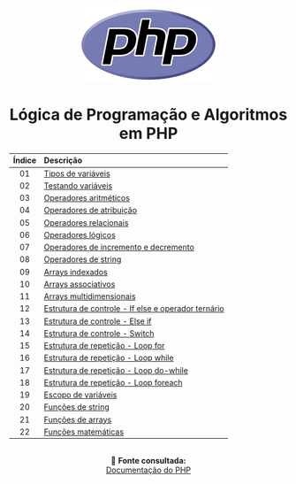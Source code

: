 <div align="center">
	<img src="./assets/php.png">
	<h1>Lógica de Programação e Algoritmos em PHP</h1>

| Índice | Descrição |
| :---:  | :--- |
| 01 | [Tipos de variáveis](https://github.com/michelelozada/Logica-de-Programacao-e-Algoritmos-em-PHP/blob/main/files/01-Tipos-de-variaveis.php) |
| 02 | [Testando variáveis](https://github.com/michelelozada/Logica-de-Programacao-e-Algoritmos-em-PHP/blob/main/files/02-Testando-variaveis.php) |
| 03 | [Operadores aritméticos](https://github.com/michelelozada/Logica-de-Programacao-e-Algoritmos-em-PHP/blob/main/files/03-Operadores-aritmeticos.php) |
| 04 | [Operadores de atribuição](https://github.com/michelelozada/Logica-de-Programacao-e-Algoritmos-em-PHP/blob/main/files/04-Operadores-de-atribuicao.php) |
| 05 | [Operadores relacionais](https://github.com/michelelozada/Logica-de-Programacao-e-Algoritmos-em-PHP/blob/main/files/05-Operadores-relacionais.php) |
| 06 | [Operadores lógicos](https://github.com/michelelozada/Logica-de-Programacao-e-Algoritmos-em-PHP/blob/main/files/06-Operadores-logicos.php) |
| 07 | [Operadores de incremento e decremento](https://github.com/michelelozada/Logica-de-Programacao-e-Algoritmos-em-PHP/blob/main/files/07-Operadores-de-incremento-e-decremento.php) |
| 08 | [Operadores de string](https://github.com/michelelozada/Logica-de-Programacao-e-Algoritmos-em-PHP/blob/main/files/08-Operadores-de-string.php) |
| 09 | [Arrays indexados](https://github.com/michelelozada/Logica-de-Programacao-e-Algoritmos-em-PHP/blob/main/files/09-Arrays-indexados.php) |
| 10 | [Arrays associativos](https://github.com/michelelozada/Logica-de-Programacao-e-Algoritmos-em-PHP/blob/main/files/10-Arrays-associativos.php) |
| 11 | [Arrays multidimensionais](https://github.com/michelelozada/Logica-de-Programacao-e-Algoritmos-em-PHP/blob/main/files/11-Arrays-multidimensionais.php) |
| 12 | [Estrutura de controle - If else e operador ternário](https://github.com/michelelozada/Logica-de-Programacao-e-Algoritmos-em-PHP/blob/main/files/12-If-else-e-operador-ternario.php) |
| 13 | [Estrutura de controle - Else if](https://github.com/michelelozada/Logica-de-Programacao-e-Algoritmos-em-PHP/blob/main/files/13-Elseif.php) |
| 14 | [Estrutura de controle - Switch](https://github.com/michelelozada/Logica-de-Programacao-e-Algoritmos-em-PHP/blob/main/files/14-Switch.php) |
| 15 | [Estrutura de repetição - Loop for](https://github.com/michelelozada/Logica-de-Programacao-e-Algoritmos-em-PHP/blob/main/files/15-Loop-for.php) |
| 16 | [Estrutura de repetição - Loop while](https://github.com/michelelozada/Logica-de-Programacao-e-Algoritmos-em-PHP/blob/main/files/16-Loop-while.php) |
| 17 | [Estrutura de repetição - Loop do-while](https://github.com/michelelozada/Logica-de-Programacao-e-Algoritmos-em-PHP/blob/main/files/17-Loop-do-while.php) |
| 18 | [Estrutura de repetição - Loop foreach](https://github.com/michelelozada/Logica-de-Programacao-e-Algoritmos-em-PHP/blob/main/files/18-Loop-foreach.php) |
| 19 | [Escopo de variáveis](https://github.com/michelelozada/Logica-de-Programacao-e-Algoritmos-em-PHP/blob/main/files/19-Escopo-de-variaveis.php) |
| 20 | [Funções de string](https://github.com/michelelozada/Logica-de-Programacao-e-Algoritmos-em-PHP/blob/main/files/20-Funcoes-de-string.php) |
| 21 | [Funções de arrays](https://github.com/michelelozada/Logica-de-Programacao-e-Algoritmos-em-PHP/blob/main/files/21-Funcoes-de-arrays.php) |
| 22 | [Funções matemáticas](https://github.com/michelelozada/Logica-de-Programacao-e-Algoritmos-em-PHP/blob/main/files/22-Funcoes-matematicas.php) |

&nbsp;   
:bookmark_tabs: **Fonte consultada:**  
[Documentação do PHP](https://www.php.net/manual/pt_BR/)
</div>